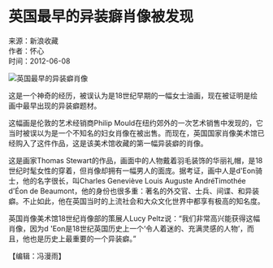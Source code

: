 # 英国最早的异装癖肖像被发现

来源：新浪收藏  
作者：怀心  
时间：2012-06-08

![英国最早的异装癖肖像](https://image.99ys.com/2024/12/2fb9797f82b132b139cc29f180863f00.png)

这是一个神奇的经历，被误认为是18世纪早期的一幅女士油画，现在被证明是绘画中最早出现的异装癖题材。

这幅画是伦敦的艺术经销商Philip Mould在纽约郊外的一次艺术销售中发现的，它当时被误以为是一个不知名的妇女肖像在被出售。而现在，英国国家肖像美术馆已经购入了这件作品，这是该美术馆收藏的第一幅异装癖的肖像。

这是画家Thomas Stewart的作品，画面中的人物戴着羽毛装饰的华丽礼帽，是18世纪时髦女性的穿着，但肖像却拥有一幅男人的面庞。据考证，画中人是d'Eon骑士，他的名字很长，叫Charles Geneviève Louis Auguste AndréTimothée d'Éon de Beaumont，他的身份也很多重：著名的外交官、士兵、间谍、和异装癖。不止如此，他在英国当时的上流社会和大众文化世界中都享有极高的知名度。

英国肖像美术馆18世纪肖像部的策展人Lucy Peltz说：“我们非常高兴能获得这幅肖像，因为d 'Eon是18世纪英国历史上一个‘令人着迷的、充满灵感的人物’，而且，他也是历史上最重要的一个异装癖。”

【编辑：冯漫雨】